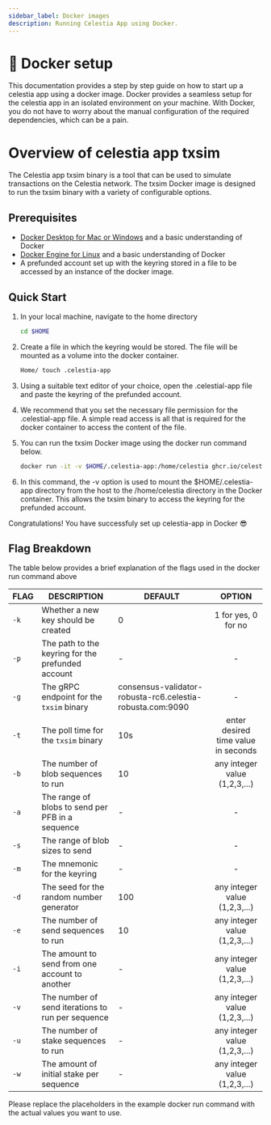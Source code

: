 ```yaml
---
sidebar_label: Docker images
description: Running Celestia App using Docker.
---
```


# 🐳 Docker setup

This documentation provides a step by step guide on how to start up a celestia app using a docker image. Docker provides a seamless setup for the celestia app in an isolated environment on your machine. With Docker, you do not have to worry about the manual configuration of the required dependencies, which can be a pain.

# Overview of celestia app txsim
The Celestia app txsim binary is a tool that can be used to simulate transactions on the Celestia network. The txsim Docker image is designed to run the txsim binary with a variety of configurable options. 

## Prerequisites
- [Docker Desktop for Mac or Windows](https://docs.docker.com/get-docker) and a basic
  understanding of Docker
- [Docker Engine for Linux](https://docs.docker.com/engine/install/) and a
  basic understanding of Docker
- A prefunded account set up with the keyring stored in a file to be accessed by an instance of the docker image.

## Quick Start
1. In your local machine, navigate to the home directory
   ```bash [linux or unix OS]
   cd $HOME
   ```
2. Create a file in which the keyring would be stored. The file will be mounted as a volume into the docker container.
   ```bash [linux or unix OS]
   Home/ touch .celestia-app
   ```
3. Using a suitable text editor of your choice, open the .celestial-app file and paste the keyring of the prefunded account.
   
4. We recommend that you set the necessary file permission for the .celestial-app file. A simple read access is all that is required for the docker container to access the content of the file.
   
5. You can run the txsim Docker image using the docker run command below.
   ```bash [linux or unix OS}
   docker run -it -v $HOME/.celestia-app:/home/celestia ghcr.io/celestiaorg/txsim -k 0 -r http://consensus-validator-robusta-rc6.celestia-robusta.com:26657,http://consensus-full-robusta-rc6.celestia-robusta.com:26657 -g consensus-validator-robusta-rc6.celestia-robusta.com:9090 -t 10s -b 10 -d 100 -e 10
   ```
6. In this command, the -v option is used to mount the $HOME/.celestia-app directory from the host to the /home/celestia directory in the Docker container. This allows the txsim binary to access the keyring for the prefunded account.

Congratulations! You have successfuly set up celestia-app in Docker 😎

## Flag Breakdown

The table below provides a brief explanation of the flags used in the docker run command above

| FLAG | DESCRIPTION | DEFAULT | OPTION |
|------|-------------|-----------------|:--------:|
| `-k` | Whether a new key should be created | 0 | 1 for yes, 0 for no |
| `-p` | The path to the keyring for the prefunded account | - | - |
| `-g` | The gRPC endpoint for the `txsim` binary | consensus-validator-robusta-rc6.celestia-robusta.com:9090 | - |
| `-t` | The poll time for the `txsim` binary | 10s | enter desired time value in seconds |
| `-b` | The number of blob sequences to run | 10 | any integer value (1,2,3,...) |
| `-a` | The range of blobs to send per PFB in a sequence | - | - |
| `-s` | The range of blob sizes to send | - | - |
| `-m` | The mnemonic for the keyring | - | - |
| `-d` | The seed for the random number generator | 100 | any integer value (1,2,3,...) |
| `-e` | The number of send sequences to run | 10 | any integer value (1,2,3,...) |
| `-i` | The amount to send from one account to another | - | any integer value (1,2,3,...) |
| `-v` | The number of send iterations to run per sequence | - | any integer value (1,2,3,...) |
| `-u` | The number of stake sequences to run | - | any integer value (1,2,3,...) |
| `-w` | The amount of initial stake per sequence | - | any integer value (1,2,3,...) |


Please replace the placeholders in the example docker run command with the actual values you want to use.
